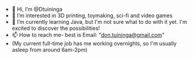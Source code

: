 - 👋 Hi, I’m @Dtuininga
- 👀 I’m interested in 3D printing, toymaking, sci-fi and video games
- 🌱 I’m currently learning Java, but I'm not sure what to do with it yet. I'm excited to discover the possibilities! 
- 📫 How to reach me- best is Email: "don.tuininga@gmail.com"
- (My current full-time job has me working overnights, so I'm usually asleep from around 6am-2pm)

<!---
Dtuininga/Dtuininga is a ✨ special ✨ repository because its `README.md` (this file) appears on your GitHub profile.
You can click the Preview link to take a look at your changes.
--->
